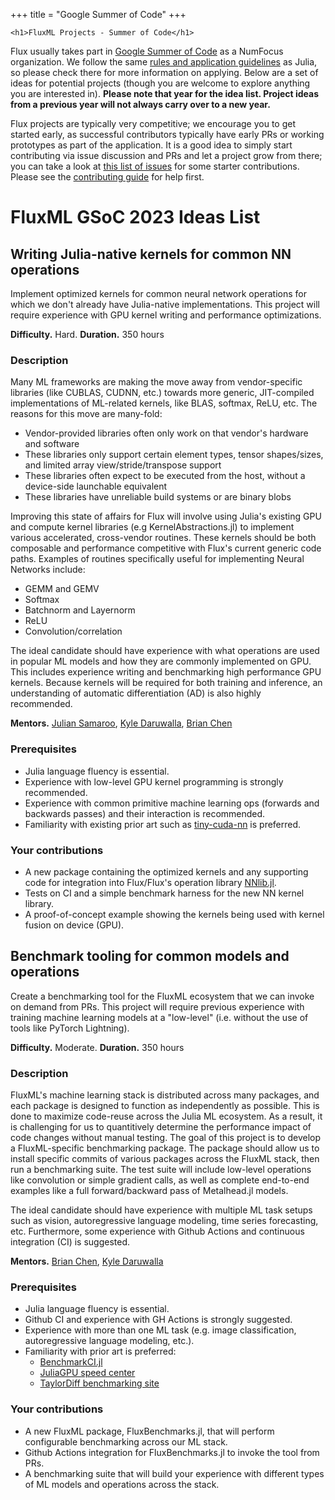 +++
title = "Google Summer of Code"
+++

~~~
<h1>FluxML Projects - Summer of Code</h1>
~~~

Flux usually takes part in [Google Summer of Code](https://summerofcode.withgoogle.com) as a NumFocus organization. We follow the same [rules and application guidelines](https://julialang.org/jsoc/projects/) as Julia, so please check there for more information on applying. Below are a set of ideas for potential projects (though you are welcome to explore anything you are interested in). **Please note that year for the idea list. Project ideas from a previous year will not always carry over to a new year.**

Flux projects are typically very competitive; we encourage you to get started early, as successful contributors typically have early PRs or working prototypes as part of the application. It is a good idea to simply start contributing via issue discussion and PRs and let a project grow from there; you can take a look at [this list of issues](https://github.com/FluxML/Flux.jl/issues?q=is%3Aopen+is%3Aissue+label%3A%22help+wanted%22) for some starter contributions. Please see the [contributing guide](https://github.com/FluxML/Flux.jl/blob/master/CONTRIBUTING.md) for help first.

# FluxML GSoC 2023 Ideas List

## Writing Julia-native kernels for common NN operations

Implement optimized kernels for common neural network operations for which we don't already have Julia-native implementations. This project will require experience with GPU kernel writing and performance optimizations.

**Difficulty.** Hard. **Duration.** 350 hours

### Description

Many ML frameworks are making the move away from vendor-specific libraries (like CUBLAS, CUDNN, etc.) towards more generic, JIT-compiled implementations of ML-related kernels, like BLAS, softmax, ReLU, etc. The reasons for this move are many-fold:
- Vendor-provided libraries often only work on that vendor's hardware and software
- These libraries only support certain element types, tensor shapes/sizes, and limited array view/stride/transpose support
- These libraries often expect to be executed from the host, without a device-side launchable equivalent
- These libraries have unreliable build systems or are binary blobs

Improving this state of affairs for Flux will involve using Julia's existing GPU and compute kernel libraries (e.g KernelAbstractions.jl) to implement various accelerated, cross-vendor routines. These kernels should be both composable and performance competitive with Flux's current generic code paths. Examples of routines specifically useful for implementing Neural Networks include:

- GEMM and GEMV
- Softmax
- Batchnorm and Layernorm
- ReLU
- Convolution/correlation

The ideal candidate should have experience with what operations are used in popular ML models and how they are commonly implemented on GPU. This includes experience writing and benchmarking high performance GPU kernels. Because kernels will be required for both training and inference, an understanding of automatic differentiation (AD) is also highly recommended.

**Mentors.** [Julian Samaroo](https://github.com/jpsamaroo), [Kyle Daruwalla](https://github.com/darsnack), [Brian Chen](https://github.com/ToucheSir)

### Prerequisites

- Julia language fluency is essential.
- Experience with low-level GPU kernel programming is strongly recommended.
- Experience with common primitive machine learning ops (forwards and backwards passes) and their interaction is recommended.
- Familiarity with existing prior art such as [tiny-cuda-nn](https://github.com/NVlabs/tiny-cuda-nn) is preferred.

### Your contributions

- A new package containing the optimized kernels and any supporting code for integration into Flux/Flux's operation library [NNlib.jl](https://github.com/FluxML/NNlib.jl).
- Tests on CI and a simple benchmark harness for the new NN kernel library.
- A proof-of-concept example showing the kernels being used with kernel fusion on device (GPU).


## Benchmark tooling for common models and operations

Create a benchmarking tool for the FluxML ecosystem that we can invoke on demand from PRs. This project will require previous experience with training machine learning models at a "low-level" (i.e. without the use of tools like PyTorch Lightning).

**Difficulty.** Moderate. **Duration.** 350 hours

### Description

FluxML's machine learning stack is distributed across many packages, and each package is designed to function as independently as possible. This is done to maximize code-reuse across the Julia ML ecosystem. As a result, it is challenging for us to quantitively determine the performance impact of code changes without manual testing. The goal of this project is to develop a FluxML-specific benchmarking package. The package should allow us to install specific commits of various packages across the FluxML stack, then run a benchmarking suite. The test suite will include low-level operations like convolution or simple gradient calls, as well as complete end-to-end examples like a full forward/backward pass of Metalhead.jl models. 

The ideal candidate should have experience with multiple ML task setups such as vision, autoregressive language modeling, time series forecasting, etc. Furthermore, some experience with Github Actions and continuous integration (CI) is suggested.

**Mentors.** [Brian Chen](https://github.com/ToucheSir), [Kyle Daruwalla](https://github.com/darsnack)

### Prerequisites

- Julia language fluency is essential.
- Github CI and experience with GH Actions is strongly suggested.
- Experience with more than one ML task
  (e.g. image classification, autoregressive language modeling, etc.).
- Familiarity with prior art is preferred:
    - [BenchmarkCI.jl](https://github.com/tkf/BenchmarkCI.jl)
    - [JuliaGPU speed center](https://speed.juliagpu.org)
    - [TaylorDiff benchmarking site](https://benchmark.tansongchen.com/TaylorDiff.jl)

### Your contributions

- A new FluxML package, FluxBenchmarks.jl, that will perform configurable benchmarking across our ML stack.
- Github Actions integration for FluxBenchmarks.jl to invoke the tool from PRs.
- A benchmarking suite that will build your experience with different types of ML models and operations across the stack.
